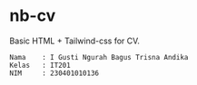 # nb-cv

Basic HTML + Tailwind-css for CV.

```
Nama    : I Gusti Ngurah Bagus Trisna Andika
Kelas   : IT201
NIM     : 230401010136
```
